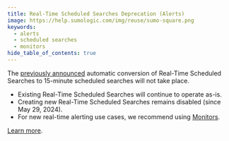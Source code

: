 ```yaml
---
title: Real-Time Scheduled Searches Deprecation (Alerts)
image: https://help.sumologic.com/img/reuse/sumo-square.png
keywords:
  - alerts
  - scheduled searches
  - monitors
hide_table_of_contents: true    
---
```


The [previously announced](/release-notes-service/2024/12/31/#deprecation-notice---real-time-scheduled-searches) automatic conversion of Real-Time Scheduled Searches to 15-minute scheduled searches will not take place.

- Existing Real-Time Scheduled Searches will continue to operate as-is.
- Creating new Real-Time Scheduled Searches remains disabled (since May 29, 2024).
- For new real-time alerting use cases, we recommend using [Monitors](/docs/alerts/monitors/overview).

[Learn more](/docs/alerts/scheduled-searches/create-real-time-alert).
